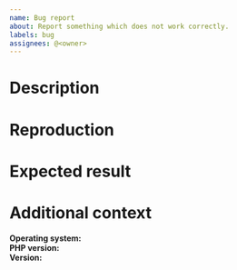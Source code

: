 ```yaml
---
name: Bug report
about: Report something which does not work correctly.
labels: bug
assignees: @<owner>
---
```


<!--
ATTENTION!

Before sending a bug report, please check if your version is supported; read
the contributing file and respect the code of conduct. Please check also if the bug
wasn't already reported or if the bug is already fixed in development branches.
-->

# Description
<!-- Describe the bug, try to explain all the details. -->

# Reproduction
<!--
Give as many details as possible:
1. Do this...
2. Do that...
3. ...
-->

# Expected result
<!-- Explain what is the expected result. You can give output by instance. -->

# Additional context
<!-- Give more information about the bug, give screenshots, logs and code blocks. -->
**Operating system:**  
**PHP version:**  
**Version:**  
